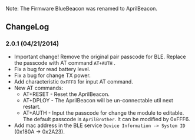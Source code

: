 

 Note: The Firmware BlueBeacon was renamed to AprilBeacon.

## ChangeLog

### 2.0.1 (04/21/2014)

  - Important change\! Remove the original pair passcode for BLE.
    Replace the passcode with AT command `AT+AUTH` .
  - Fix a bug for read battery level.
  - Fix a bug for change TX power.
  - Add characteristic `0xFFF8` for input AT command.
  - New AT commands:
      - AT+RESET - Reset the AprilBeacon.
      - AT+DPLOY - The AprilBeacon will be un-connectable util next
        restart.
      - AT+AUTH - Input the passcode for change the module to editable.
        The default passcode is `AprilBrother`. It can be modified by
        0xFFF6.
  - Add mac address in the BLE service `Device Information ->
    System ID` (0x180A -\> 0x2A23).

